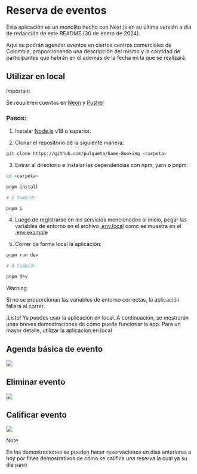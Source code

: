 # Reserva de eventos

Esta aplicación es un monolito hecho con Next.js en su última versión a día de redacción de este README (30 de enero de 2024).

Aquí se podrán agendar eventos en ciertos centros comerciales de Colombia, proporcionando una descripción del mismo y la cantidad de participantes que habrán en él además de la fecha en la que se realizará.

## Utilizar en local

> [!IMPORTANT]
> Se requieren cuentas en [Neon](https://neon.tech/) y [Pusher](https://pusher.com/)

### Pasos:

1. Instalar [Node.js](https://nodejs.org/) v18 o superior.

2. Clonar el repositorio de la siguiente manera:

```sh
git clone https://github.com/pulgueta/Game-Booking <carpeta>
```

3. Entrar al directorio e instalar las dependencias con npm, yarn o pnpm:

```sh
cd <carpeta>

pnpm install

# O también

pnpm i
```

4. Luego de registrarse en los servicios mencionados al inicio, pegar las variables de entorno en el archivo [.env.local](./.env.local) como se muestra en el [.env.example](./.env.example)

5. Correr de forma local la aplicación:

```sh
pnpm run dev

# O también

pnpm dev
```

> [!WARNING]
> Si no se proporcionan las variables de entorno correctas, la aplicación fallará al correr.

¡Listo! Ya puedes usar la aplicación en local. A continuación, se mostrarán unas breves demostraciones de cómo puede funcionar la app. Para un mayor detalle, utilizar la aplicación en local

## Agenda básica de evento

![](/public/basicdemo.gif)

## Eliminar evento

![](/public/deletedemo.gif)

## Calificar evento

![](/public/ratingdemo.gif)

> [!NOTE]
> En las demostraciones se pueden hacer reservaciones en días anteriores a hoy por fines demostrativos de cómo se califica una reserva la cual ya su día pasó
